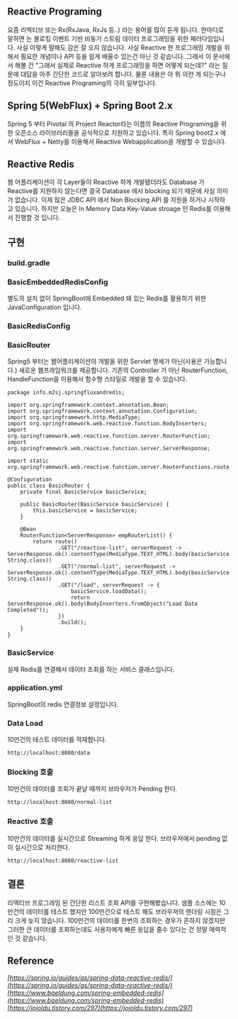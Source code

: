## Reactive Programing

요즘 리엑티브 또는 Rx(RxJava, RxJs 등..) 라는 용어를 많이 듣게 됩니다. 한마디로 말하면 논 블로킹 이벤트 기반 비동기 스트림 데이터 프로그래밍을 위한 패러다임입니다. 사실 이렇게 말해도 감은 잘 오지 않습니다. 사실 Reactive 한 프로그래밍 개발을 위해서 필요한 개념이나 API 등을 쉽게 배울수 있는건 아닌 것 같습니다. 그래서 이 문서에서 해볼 건 "그래서 실제로 Reactive 하게 프로그래밍을 하면 어떻게 되는데?" 라는 질문에 대답을 아주 간단한 코드로 알아보려 합니다. 물론 내용은 아 뭐 이런 게 되는구나 정도이지 이건 Reactive Programing의 극히 일부입니다.

## Spring 5(WebFlux) + Spring Boot 2.x

Spring 5 부터 Pivotal 의 Project Reactor라는 이름의 Reactive Programing을 위한 오픈소스 라이브러리들을 공식적으로 지원하고 있습니다. 특히 Spring boot2.x 에서 WebFlux + Netty를 이용해서 Reactive Webapplication을 개발할 수 있습니다.

## Reactive Redis

웹 어플리케이션이 각 Layer들이 Reactive 하게 개발됐더라도 Database 가 Reactive를 지원하지 않는다면 결국 Database 에서 blocking 되기 때문에 사실 의미가 없습니다. 이제 많은 JDBC API 에서 Non Blocking API 를 지원을 하거나 시작하고 있습니다. 하지만 오늘은 In Memory Data Key-Value stroage 인 Redis를 이용해서 진행할 것 입니다.

## 구현

### build.gradle

### BasicEmbeddedRedisConfig

별도의 설치 없이 SpringBoot에 Embedded 돼 있는 Redis를 활용하기 위한 JavaConfiguration 입니다.

### BasicRedisConfig

### BasicRouter

Spring5 부터는 웹어플리케이션의 개발을 위한 Servlet 명세가 아닌(사용은 가능합니다.) 새로운 웹프레임워크를 제공합니다. 기존의 Controller 가 아닌 RouterFunction, HandleFunction을 이용해서 함수형 스타일로 개발을 할 수 있습니다.

```
package info.m2sj.springfluxandredis;

import org.springframework.context.annotation.Bean;
import org.springframework.context.annotation.Configuration;
import org.springframework.http.MediaType;
import org.springframework.web.reactive.function.BodyInserters;
import org.springframework.web.reactive.function.server.RouterFunction;
import org.springframework.web.reactive.function.server.ServerResponse;

import static org.springframework.web.reactive.function.server.RouterFunctions.route;

@Configuration
public class BasicRouter {
    private final BasicService basicService;

    public BasicRouter(BasicService basicService) {
        this.basicService = basicService;
    }

    @Bean
    RouterFunction<ServerResponse> empRouterList() {
        return route()
                .GET("/reactive-list", serverRequest -> ServerResponse.ok().contentType(MediaType.TEXT_HTML).body(basicService.findReactorList(), String.class))
                .GET("/normal-list", serverRequest -> ServerResponse.ok().contentType(MediaType.TEXT_HTML).body(basicService.findNormalList(), String.class))
                .GET("/load", serverRequest -> {
                    basicService.loadData();
                    return ServerResponse.ok().body(BodyInserters.fromObject("Load Data Completed"));
                })
                .build();
    }
}
```

### BasicService

실제 Redis를 연결해서 데이터 조회를 하는 서비스 클래스입니다.

### application.yml

SpringBoot의 redis 연결정보 설정입니다.

### Data Load

10만건의 테스트 데이터를 적재합니다.

```
http://localhost:8080/data
```

### Blocking 호출

10만건의 데이터를 조회가 끝날 때까지 브라우저가 Pending 한다.

```
http://localhost:8080/normal-list
```

### Reactive 호출

10만건의 데이터를 실시간으로 Streaming 하게 응답 한다. 브라우저에서 pending 없이 실시간으로 처리한다.

```
http://localhost:8080/reactive-list
```

## 결론

리엑티브 프로그래밍 된 간단한 리스트 조회 API를 구현해봤습니다. 샘플 소스에는 10만건의 데이터를 테스트 했지만 100만건으로 테스트 해도 브라우저의 렌더링 시점은 그리 크게 늦지 않습니다. 100만건의 데이터를 한번의 조회하는 경우가 흔하지 않겠지만 그러한 큰 데이터를 조회하는데도 사용자에게 빠른 응답을 줄수 있다는 건 정말 매력적인 것 같습니다.

## Reference

_[https://spring.io/guides/gs/spring-data-reactive-redis/](https://spring.io/guides/gs/spring-data-reactive-redis/)_  
_[https://www.baeldung.com/spring-embedded-redis](https://www.baeldung.com/spring-embedded-redis)_  
_[https://jojoldu.tistory.com/297](https://jojoldu.tistory.com/297)_
